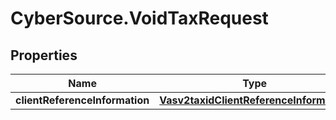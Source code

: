 # CyberSource.VoidTaxRequest

## Properties
Name | Type | Description | Notes
------------ | ------------- | ------------- | -------------
**clientReferenceInformation** | [**Vasv2taxidClientReferenceInformation**](Vasv2taxidClientReferenceInformation.md) |  | [optional] 


